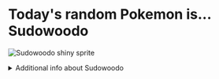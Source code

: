 # Today's random Pokemon is... Sudowoodo

![Sudowoodo shiny sprite](https://raw.githubusercontent.com/PokeAPI/sprites/master/sprites/pokemon/shiny/185.png)

<details>
<summary>Additional info about Sudowoodo</summary>

| srpite type | image |
|------|------|
| back_default | ![Sudowoodo back_default sprite](https://raw.githubusercontent.com/PokeAPI/sprites/master/sprites/pokemon/back/185.png) |
| back_female | ![Sudowoodo back_female sprite](https://raw.githubusercontent.com/PokeAPI/sprites/master/sprites/pokemon/back/female/185.png) |
| back_shiny | ![Sudowoodo back_shiny sprite](https://raw.githubusercontent.com/PokeAPI/sprites/master/sprites/pokemon/back/shiny/185.png) |
| back_shiny_female | ![Sudowoodo back_shiny_female sprite](https://raw.githubusercontent.com/PokeAPI/sprites/master/sprites/pokemon/back/shiny/female/185.png) |
| front_default | ![Sudowoodo front_default sprite](https://raw.githubusercontent.com/PokeAPI/sprites/master/sprites/pokemon/185.png) |
| front_female | ![Sudowoodo front_female sprite](https://raw.githubusercontent.com/PokeAPI/sprites/master/sprites/pokemon/female/185.png) |
| front_shiny_female | ![Sudowoodo front_shiny_female sprite](https://raw.githubusercontent.com/PokeAPI/sprites/master/sprites/pokemon/shiny/female/185.png) | </details>